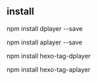 ## install

npm install dplayer --save

npm install aplayer --save

npm install hexo-tag-dplayer

npm install hexo-tag-aplayer
